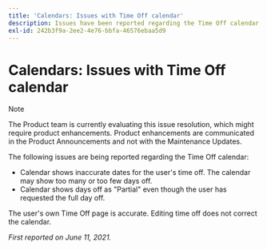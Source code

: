 ```yaml
---
title: 'Calendars: Issues with Time Off calendar'
description: Issues have been reported regarding the Time Off calendar.
exl-id: 242b3f9a-2ee2-4e76-bbfa-46576ebaa5d9
---
```

# Calendars: Issues with Time Off calendar

>[!NOTE]
>
>The Product team is currently evaluating this issue resolution, which might require product enhancements. Product enhancements are communicated in the Product Announcements and not with the Maintenance Updates.

The following issues are being reported regarding the Time Off calendar:

* Calendar shows inaccurate dates for the user's time off. The calendar may show too many or too few days off.
* Calendar shows days off as "Partial" even though the user has requested the full day off.

The user's own Time Off page is accurate. Editing time off does not correct the calendar.

_First reported on June 11, 2021._
